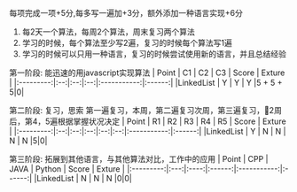 每项完成一项+5分,每多写一遍加+3分，额外添加一种语言实现+6分
1. 每2天一个算法，每周2个算法，周末复习两个算法
2. 学习的时候，每个算法至少写2遍，复习的时候每个算法写1遍
3. 学习的时候可以只用一种语言，复习的时候尝试使用新的语言，并且总结经验

第一阶段: 能迅速的用javascript实现算法
|   Point   | C1 | C2 | C3 |    Score    | Exture |
|:---------:|:--:|:--:|:--:|:-----------:|:------:|
|LinkedList | Y  |  Y |  Y |5 + 5 + 5|0|

第二阶段: 复习，思索
第一遍复习，本周，第二遍复习次周，第三遍复习，2周后，第4，5遍根据掌握状况决定
|   Point   | R1 | R2 | R3 | R4 | R5 |    Score    | Exture |
|:---------:|:--:|:--:|:--:|:--:|:--:|:-----------:|:------:|
|LinkedList | Y  |  N |  N |  N |  N |5|0|

第三阶段: 拓展到其他语言，与其他算法对比，工作中的应用
|   Point   | CPP | JAVA | Python |    Score    | Exture |
|:---------:|:---:|:----:|:------:|:-----------:|:------:|
|LinkedList |  N  |    N |     N  |0|0|

